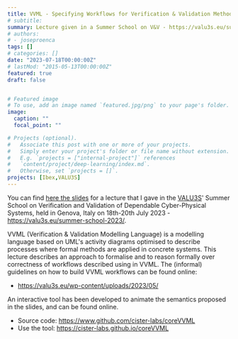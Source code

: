 ```yaml
---
title: VVML - Specifying Workflows for Verification & Validation Methods
# subtitle: 
summary: Lecture given in a Summer School on V&V - https://valu3s.eu/summer-school-2023/
# authors:
# - joseproenca
tags: []
# categories: []
date: "2023-07-18T00:00:00Z"
# lastMod: "2015-05-13T00:00:00Z"
featured: true
draft: false


# Featured image
# To use, add an image named `featured.jpg/png` to your page's folder. 
image:
  caption: ""
  focal_point: ""

# Projects (optional).
#   Associate this post with one or more of your projects.
#   Simply enter your project's folder or file name without extension.
#   E.g. `projects = ["internal-project"]` references 
#   `content/project/deep-learning/index.md`.
#   Otherwise, set `projects = []`.
projects: [Ibex,VALU3S]
---
```


You can find [here the slides](slides/vvml-summerschool23.pdf) for a lecture that I gave in the [VALU3S](https://valu3s.eu)' Summer School on Verification and Validation of Dependable Cyber-Physical Systems, held in Genova, Italy on 18th-20th July 2023 - https://valu3s.eu/summer-school-2023/.

VVML (Verification & Validation Modelling Language) is a modelling language based on UML's activity diagrams optimised to describe processes where formal methods are applied in concrete systems. This lecture describes an approach to formalise and to reason formally over correctness of workflows described using in VVML. The (informal) guidelines on how to build VVML workflows can be found online:

 - https://valu3s.eu/wp-content/uploads/2023/05/

An interactive tool has been developed to animate the semantics proposed in the slides, and can be found online.
 
 - Source code: https://www.github.com/cister-labs/coreVVML
 - Use the tool: https://cister-labs.github.io/coreVVML
 
